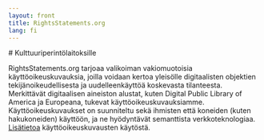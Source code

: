 ```yaml
---
layout: front
title: RightsStatements.org
lang: fi
---
```


<div class="box">
# Kulttuuriperintölaitoksille

RightsStatements.org tarjoaa valikoiman vakiomuotoisia käyttöoikeuskuvauksia, joilla voidaan kertoa yleisölle digitaalisten objektien tekijänoikeudellisesta ja uudelleenkäyttöä koskevasta tilanteesta. Merkittävät digitaalisen aineiston alustat, kuten Digital Public Library of America ja Europeana, tukevat käyttöoikeuskuvauksiamme. Käyttöoikeuskuvaukset on suunniteltu sekä ihmisten että koneiden (kuten hakukoneiden) käyttöön, ja ne hyödyntävät semanttista verkkoteknologiaa. [Lisätietoa]({{site.url}}/en/documentation/) käyttöoikeuskuvausten käytöstä.
</div>
